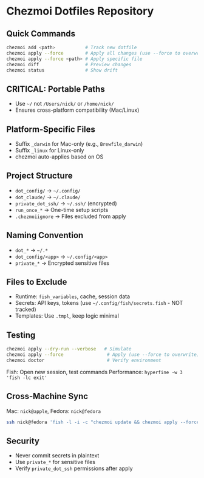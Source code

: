 # Chezmoi Dotfiles Repository

## Quick Commands
```bash
chezmoi add <path>           # Track new dotfile
chezmoi apply --force        # Apply all changes (use --force to overwrite)
chezmoi apply --force <path> # Apply specific file
chezmoi diff                 # Preview changes
chezmoi status               # Show drift
```

## CRITICAL: Portable Paths
- Use `~/` not `/Users/nick/` or `/home/nick/`
- Ensures cross-platform compatibility (Mac/Linux)

## Platform-Specific Files
- Suffix `_darwin` for Mac-only (e.g., `Brewfile_darwin`)
- Suffix `_linux` for Linux-only
- chezmoi auto-applies based on OS

## Project Structure
- `dot_config/` → `~/.config/`
- `dot_claude/` → `~/.claude/`
- `private_dot_ssh/` → `~/.ssh/` (encrypted)
- `run_once_*` → One-time setup scripts
- `.chezmoiignore` → Files excluded from apply

## Naming Convention
- `dot_*` → `~/.*`
- `dot_config/<app>` → `~/.config/<app>`
- `private_*` → Encrypted sensitive files

## Files to Exclude
- Runtime: `fish_variables`, cache, session data
- Secrets: API keys, tokens (use `~/.config/fish/secrets.fish` - NOT tracked)
- Templates: Use `.tmpl`, keep logic minimal

## Testing
```bash
chezmoi apply --dry-run --verbose   # Simulate
chezmoi apply --force                # Apply (use --force to overwrite)
chezmoi doctor                       # Verify environment
```

Fish: Open new session, test commands
Performance: `hyperfine -w 3 'fish -lc exit'`

## Cross-Machine Sync
Mac: `nick@apple`, Fedora: `nick@fedora`

```bash
ssh nick@fedora 'fish -l -i -c "chezmoi update && chezmoi apply --force"'
```

## Security
- Never commit secrets in plaintext
- Use `private_*` for sensitive files
- Verify `private_dot_ssh` permissions after apply
